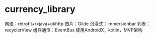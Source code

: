 # currency_library
网络：retrofit+rxjava+okhttp 图片：Glide 沉浸式：immersionbar 列表：recyclerView 组件通信：EventBus 使用AndroidX，kotlin，MVP架构

